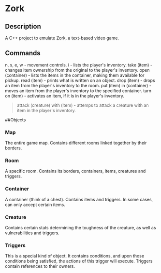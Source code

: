 # Zork

## Description
A C++ project to emulate Zork, a text-based video game.

## Commands
n, s, e, w - movement controls.
i - lists the player's inventory.
take (item) - changes item ownership from the original to the player's
     	      inventory.
open (container) - lists the items in the container, making them available for
     		   pickup.
read (item) - prints what is written on an object.
drop (item) - drops an item from the player's inventory to the room.
put (item) in (container) - moves an item from the player's inventory to the
    	      		    specified container.
turn on (item) - activates an item, if it is in the player's inventory.
>attack (creature) with (item) - attemps to attack a creature with an item in
		   	       	 the player's inventory.

##Objects

### Map
The entire game map. Contains different rooms linked together by their borders.

### Room
A specific room. Contains its borders, containers, items, creatures and
triggers.

### Container
A container (think of a chest). Contains items and triggers. In some cases,
can only accept certain items.

### Creature
Contains certain stats determining the toughness of the creature, as well as
vulnerabilities and triggers.

### Triggers
This is a special kind of object. It contains conditions, and upon those
conditions being satisfied, the actions of this trigger will execute. Triggers
contain references to their owners.
